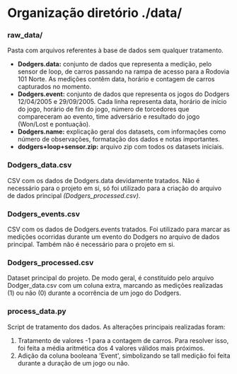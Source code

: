 # Organização diretório ./data/
### raw_data/
Pasta com arquivos referentes à base de dados sem qualquer tratamento.
- **Dodgers.data:** conjunto de dados que representa a medição, pelo sensor de loop, de carros passando na rampa de acesso para a Rodovia 101 Norte. As medições contêm data, horário e contagem de carros capturados no momento.
- **Dodgers.event:** conjunto de dados que representa os jogos do Dodgers 12/04/2005 e 29/09/2005. Cada linha representa data, horário de início do jogo, horário de fim do jogo, número de torcedores que compareceram ao evento, time adversário e resultado do jogo (Won/Lost e pontuação).
- **Dodgers.name:** explicação geral dos datasets, com informações como número de observações, formatação dos dados e notas importantes.
- **dodgers+loop+sensor.zip:** arquivo zip com todos os datasets iniciais.

### Dodgers_data.csv
CSV com os dados de Dodgers.data devidamente tratados. Não é necessário para o projeto em si, só foi utilizado para a criação do arquivo de dados principal *(Dodgers_processed.csv)*.

### Dodgers_events.csv
CSV com os dados de Dodgers.events tratados. Foi utilizado para marcar as medições ocorridas durante um evento do Dodgers no arquivo de dados principal. Também não é necessário para o projeto em si.

### Dodgers_processed.csv
Dataset principal do projeto. De modo geral, é constituído pelo arquivo Dodger_data.csv com um coluna extra, marcando as medições realizadas (1) ou não (0) durante a ocorrência de um jogo do Dodgers.

### process_data.py
Script de tratamento dos dados. As alterações principais realizadas foram:
1. Tratamento de valores -1 para a contagem de carros. Para resolver isso, foi feita a média aritmética dos 4 valores válidos mais próximos.
2. Adição da coluna booleana 'Event', simbolizando se tall medição foi feita durante a duração de um jogo ou não.  